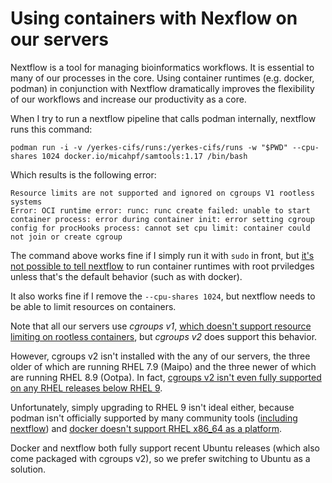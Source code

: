 # Using containers with Nexflow on our servers

Nextflow is a tool for managing bioinformatics workflows. It is essential to many of our processes in the core. Using container runtimes (e.g. docker, podman) in conjunction with Nextflow dramatically improves the flexibility of our workflows and increase our productivity as a core.

When I try to run a nextflow pipeline that calls podman internally, nextflow runs this command:
```
podman run -i -v /yerkes-cifs/runs:/yerkes-cifs/runs -w "$PWD" --cpu-shares 1024 docker.io/micahpf/samtools:1.17 /bin/bash
```
Which results is the following error:
```
Resource limits are not supported and ignored on cgroups V1 rootless systems
Error: OCI runtime error: runc: runc create failed: unable to start container process: error during container init: error setting cgroup config for procHooks process: cannot set cpu limit: container could not join or create cgroup
```

The command above works fine if I simply run it with `sudo` in front, but [it's not possible to tell nextflow](https://github.com/nextflow-io/nextflow/discussions/2214#discussioncomment-994501) to run container runtimes with root prviledges unless that's the default behavior (such as with docker).

It also works fine if I remove the `--cpu-shares 1024`, but nextflow needs to be able to limit resources on containers.

Note that all our servers use *cgroups v1*, [which doesn't support resource limiting on rootless containers](https://github.com/containers/podman/issues/17582#issuecomment-1438261366), but *cgroups v2* does support this behavior.

However, cgroups v2 isn't installed with the any of our servers, the three older of which are running RHEL 7.9 (Maipo) and the three newer of which are running RHEL 8.9 (Ootpa). In fact, [cgroups v2 isn't even fully supported on any RHEL releases below RHEL 9](https://kubernetes.io/docs/concepts/architecture/cgroups/#linux-distribution-cgroup-v2-support).

Unfortunately, simply upgrading to RHEL 9 isn't ideal either, because podman isn't officially supported by many community tools ([including nextflow](https://www.nextflow.io/docs/latest/container.html#podman)) and [docker doesn't support RHEL x86_64 as a platform](https://docs.docker.com/engine/install/).

Docker and nextflow both fully support recent Ubuntu releases (which also come packaged with cgroups v2), so we prefer switching to Ubuntu as a solution.
